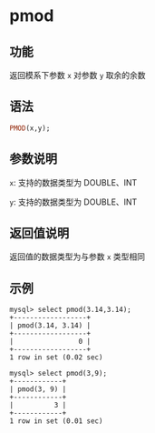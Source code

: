 # pmod

## 功能

返回模系下参数 `x` 对参数 `y` 取余的余数

## 语法

```Haskell
PMOD(x,y);
```

## 参数说明

`x`: 支持的数据类型为 DOUBLE、INT

`y`: 支持的数据类型为 DOUBLE、INT

## 返回值说明

返回值的数据类型为与参数 `x` 类型相同

## 示例

```Plain Text
mysql> select pmod(3.14,3.14);
+------------------+
| pmod(3.14, 3.14) |
+------------------+
|                0 |
+------------------+
1 row in set (0.02 sec)

mysql> select pmod(3,9);
+------------+
| pmod(3, 9) |
+------------+
|          3 |
+------------+
1 row in set (0.01 sec)
```
